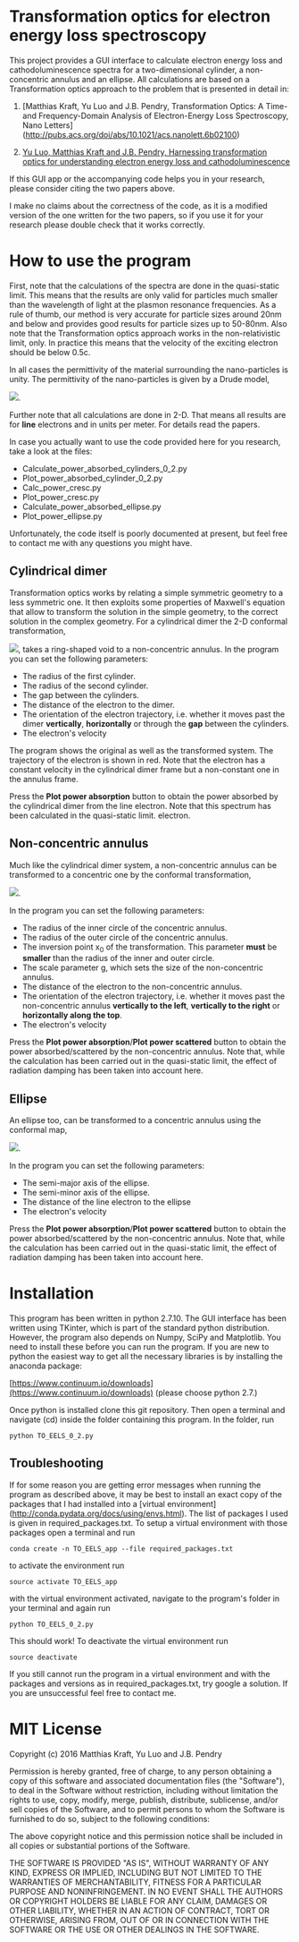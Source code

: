# Transformation optics for electron energy loss spectroscopy
This project provides a GUI interface to calculate electron energy loss and
cathodoluminescence spectra for a two-dimensional cylinder, a non-concentric
annulus and an ellipse. All calculations are based on a Transformation optics
approach to the problem that is presented in detail in:

1. [Matthias Kraft, Yu Luo and J.B. Pendry, Transformation Optics: A Time- and
Frequency-Domain Analysis of Electron-Energy Loss Spectroscopy, Nano Letters]
(http://pubs.acs.org/doi/abs/10.1021/acs.nanolett.6b02100)

2. [Yu Luo, Matthias Kraft and J.B. Pendry, Harnessing transformation optics for understanding electron energy loss and cathodoluminescence](https://arxiv.org/abs/1605.09319)

If this GUI app or the accompanying code helps you in your research, please
consider citing the two papers above.

I make no claims about the correctness of the code, as it is a modified version
of the one written for the two papers, so if you use it for your research please
double check that it works correctly.

# How to use the program
First, note that the calculations of the spectra are done in the quasi-static
limit. This means that the results are only valid for particles much smaller
than the wavelength of light at the plasmon resonance frequencies. As a rule
of thumb, our method is very accurate for particle sizes around 20nm and below
and provides good results for particle sizes up to 50-80nm. Also note that the
Transformation optics approach works in the non-relativistic limit, only. In
practice this means that the velocity of the exciting electron should be below
0.5c.

In all cases the permittivity of the material surrounding the nano-particles is
unity. The permittivity of the nano-particles is given by a Drude model,

<img src="http://mathurl.com/hsbaue5.png">.

Further note that all calculations are done in 2-D. That means all results are
for **line** electrons and in units per meter. For details read the papers.

In case you actually want to use the code provided here for you research, take
a look at the files:

  * Calculate_power_absorbed_cylinders_0_2.py
  * Plot_power_absorbed_cylinder_0_2.py
  * Calc_power_cresc.py
  * Plot_power_cresc.py
  * Calculate_power_absorbed_ellipse.py
  * Plot_power_ellipse.py

Unfortunately, the code itself is poorly documented at present, but feel free
to contact me with any questions you might have.

## Cylindrical dimer
Transformation optics works by relating a simple symmetric geometry to a less
symmetric one. It then exploits some properties of Maxwell's equation that allow
to transform the solution in the simple geometry, to the correct solution in the
complex geometry. For a cylindrical dimer the 2-D conformal transformation,

<img src="http://mathurl.com/zevulje.png">,
takes a ring-shaped void to a non-concentric annulus. In the program you can set
the following parameters:

  * The radius of the first cylinder.
  * The radius of the second cylinder.
  * The gap between the cylinders.
  * The distance of the electron to the dimer.
  * The orientation of the electron trajectory, i.e. whether it moves past the
  dimer **vertically**, **horizontally** or through the **gap** between the
  cylinders.
  * The electron's velocity

The program shows the original as well as the transformed system. The trajectory
of the electron is shown in red. Note that the electron has a constant velocity
in the cylindrical dimer frame but a non-constant one in the annulus frame. 

Press the **Plot power absorption** button to obtain the power absorbed by the
cylindrical dimer from the line electron. Note that this spectrum has been
calculated in the quasi-static limit.
electron.

## Non-concentric annulus
Much like the cylindrical dimer system, a non-concentric annulus can be
transformed to a concentric one by the conformal transformation,

<img src="http://mathurl.com/jvyxepp.png">.

In the program you can set the following parameters:

  * The radius of the inner circle of the concentric annulus.
  * The radius of the outer circle of the concentric annulus.
  * The inversion point x<sub>0</sub> of the transformation. This parameter
  **must** be **smaller** than the radius of the inner and outer circle.
  * The scale parameter g, which sets the size of the non-concentric annulus.
  * The distance of the electron to the non-concentric annulus.
  * The orientation of the electron trajectory, i.e. whether it moves past the
  non-concentric annulus **vertically to the left**, **vertically to the right**
  or **horizontally along the top**.
  * The electron's velocity

Press the **Plot power absorption**/**Plot power scattered** button to obtain
the power absorbed/scattered by the non-concentric annulus. Note that, while the
calculation has been carried out in the quasi-static limit, the effect
of radiation damping has been taken into account here.

## Ellipse
An ellipse too, can be transformed to a concentric annulus using the conformal
map,

<img src="http://mathurl.com/hs76jw6.png">.

In the program you can set the following parameters:

  * The semi-major axis of the ellipse.
  * The semi-minor axis of the ellipse.
  * The distance of the line electron to the ellipse
  * The electron's velocity

Press the **Plot power absorption**/**Plot power scattered** button to obtain
the power absorbed/scattered by the non-concentric annulus. Note that, while the
calculation has been carried out in the quasi-static limit, the effect
of radiation damping has been taken into account here.

# Installation

This program has been written in python 2.7.10. The GUI interface has been
written using TKinter, which is part of the standard python distribution.
However, the program also depends on Numpy, SciPy and Matplotlib. You need to
install these before you can run the program. If you are new to python the
easiest way to get all the necessary libraries is by installing the anaconda
package:

[https://www.continuum.io/downloads](https://www.continuum.io/downloads)
(please choose python 2.7.)

Once python is installed clone this git repository. Then open a terminal and
navigate (cd) inside the folder containing this program. In the folder, run 

    python TO_EELS_0_2.py

## Troubleshooting
If for some reason you are getting error messages when running the program as
described above, it may be best to install an exact copy of the packages that I
had installed into a [virtual environment]
(http://conda.pydata.org/docs/using/envs.html). The list of packages I used is given
in required_packages.txt. To setup a virtual environment with those packages
open a terminal and run
    
    conda create -n TO_EELS_app --file required_packages.txt

to activate the environment run

    source activate TO_EELS_app

with the virtual environment activated, navigate to the program's folder in your
terminal and again run

    python TO_EELS_0_2.py

This should work! To deactivate the virtual environment run

    source deactivate

If you still cannot run the program in a virtual environment and with the
packages and versions as in required_packages.txt, try google a solution. If you
are unsuccessful feel free to contact me.  

# MIT License

Copyright (c) 2016 Matthias Kraft, Yu Luo and J.B. Pendry

Permission is hereby granted, free of charge, to any person obtaining a copy of
this software and associated documentation files (the "Software"), to deal in
the Software without restriction, including without limitation the rights to
use, copy, modify, merge, publish, distribute, sublicense, and/or sell copies of
the Software, and to permit persons to whom the Software is furnished to do so,
subject to the following conditions:

The above copyright notice and this permission notice shall be included in all
copies or substantial portions of the Software.

THE SOFTWARE IS PROVIDED "AS IS", WITHOUT WARRANTY OF ANY KIND, EXPRESS OR
IMPLIED, INCLUDING BUT NOT LIMITED TO THE WARRANTIES OF MERCHANTABILITY, FITNESS
FOR A PARTICULAR PURPOSE AND NONINFRINGEMENT. IN NO EVENT SHALL THE AUTHORS OR
COPYRIGHT HOLDERS BE LIABLE FOR ANY CLAIM, DAMAGES OR OTHER LIABILITY, WHETHER
IN AN ACTION OF CONTRACT, TORT OR OTHERWISE, ARISING FROM, OUT OF OR IN
CONNECTION WITH THE SOFTWARE OR THE USE OR OTHER DEALINGS IN THE SOFTWARE.